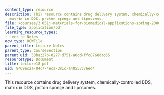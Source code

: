 ```yaml
---
content_type: resource
description: This resource contains drug delivery system, chemically-controlled DDS,
  matrix in DDS, proton sponge and liposomes.
file: /courses/3-051j-materials-for-biomedical-applications-spring-2006/9469ec2a04c74eca3d1ca40557376ed4_lecture18.pdf
file_type: application/pdf
learning_resource_types:
- Lecture Notes
ocw_type: OCWFile
parent_title: Lecture Notes
parent_type: CourseSection
parent_uid: 53ba227b-0277-d751-a0dd-ffc8768dbc65
resourcetype: Document
title: lecture18.pdf
uid: 9469ec2a-04c7-4eca-3d1c-a40557376ed4
---
```

This resource contains drug delivery system, chemically-controlled DDS, matrix in DDS, proton sponge and liposomes.

